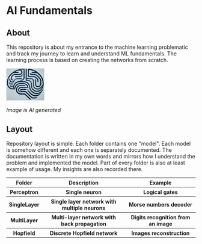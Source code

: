 # AI Fundamentals

## About
This repository is about my entrance to the machine learning problematic and track my journey to learn and understand ML fundamentals. The learning process is based on creating the networks from scratch.

<img src="README_img/brain.png" title="AI brain" alt="AI brain" width=20%>

*Image is AI generated*


## Layout
Repository layout is simple. Each folder contains one "model". Each model is somehow different and each one is separately documented. The documentation is written in my own words and mirrors how I understand the problem and implemented the model. Part of every folder is also at least example of usage. My insights are also recorded there.

<table>
    <tr>
        <th>Folder</th>
        <th>Description</th>
        <th>Example</th>
    </tr>
    <tr>
        <th>Perceptron</th>
        <th>Single neuron</th>
        <th>Logical gates</th>
    </tr>
    <tr>
        <th>SingleLayer</th>
        <th>Single layer network with multiple neurons</th>
        <th>Morse numbers decoder</th>
    </tr>
    <tr>
        <th>MultiLayer</th>
        <th>Multi-layer network with back propagation</th>
        <th>Digits recognition from an image</th>
    </tr>
    <tr>
        <th>Hopfield</th>
        <th>Discrete Hopfield network</th>
        <th>Images reconstruction</th>
    </tr>
</table>